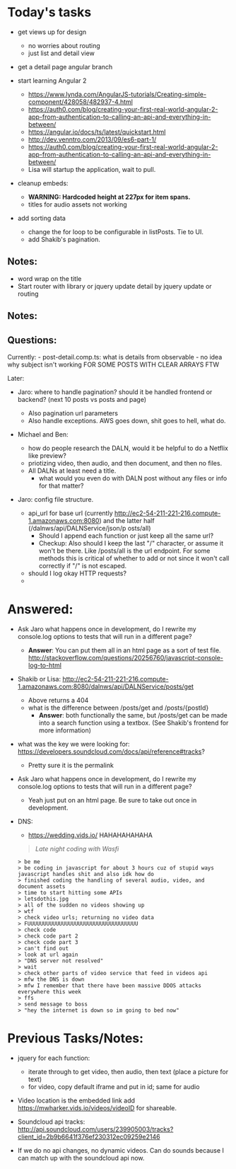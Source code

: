 # Today's tasks
- get views up for design
    - no worries about routing
    - just list and detail view

- get a detail page angular branch
- start learning Angular 2
    - https://www.lynda.com/AngularJS-tutorials/Creating-simple-component/428058/482937-4.html
    - https://auth0.com/blog/creating-your-first-real-world-angular-2-app-from-authentication-to-calling-an-api-and-everything-in-between/
    - https://angular.io/docs/ts/latest/quickstart.html
    - http://dev.venntro.com/2013/09/es6-part-1/
    - https://auth0.com/blog/creating-your-first-real-world-angular-2-app-from-authentication-to-calling-an-api-and-everything-in-between/
    - Lisa will startup the application, wait to pull.
- cleanup embeds:
    - **WARNING: Hardcoded height at 227px for item spans.**
    - titles for audio assets not working
- add sorting data
    - change the for loop to be configurable in listPosts. Tie to UI.
    - add Shakib's pagination.

## Notes:
- word wrap on the title
- Start router with library or jquery update detail by jquery update or routing

## Notes:





## Questions:

Currently:
    - post-detail.comp.ts: what is details from observable
    - no idea why subject isn't working FOR SOME POSTS WITH CLEAR ARRAYS FTW


Later:     

- Jaro: where to handle pagination? should it be handled frontend or backend? (next 10 posts vs posts and page)
    - Also pagination url parameters
    - Also handle exceptions. AWS goes down, shit goes to hell, what do.

- Michael and Ben:
    - how do people research the DALN, would it be helpful to do a Netflix like preview?
    - priotizing video, then audio, and then document, and then no files.
    - All DALNs at least need a title.
        - what would you even do with DALN post without any files or info for that matter?


- Jaro: config file structure.
    - api_url for base url (currently http://ec2-54-211-221-216.compute-1.amazonaws.com:8080) and the latter half (/dalnws/api/DALNService/json/p   osts/all)
        - Should I append each function or just keep all the same url?
        - Checkup: Also should I keep the last "/" character, or assume it won't be there. Like /posts/all is the url endpoint. For some methods this is critical of whether to add or not since it won't call correctly if "/" is not escaped.
    - should I log okay HTTP requests?
    -

# Answered:
- Ask Jaro what happens once in development, do I rewrite my console.log options to tests that will run in a different page?
    - **Answer**: You can put them all in an html page as a sort of test file. http://stackoverflow.com/questions/20256760/javascript-console-log-to-html


- Shakib or Lisa: http://ec2-54-211-221-216.compute-1.amazonaws.com:8080/dalnws/api/DALNService/posts/get
    - Above returns a 404
    - what is the difference between /posts/get and /posts/{postId}
        - **Answer**: both functionally the same, but /posts/get can be made into a search function using a textbox. (See Shakib's frontend for more information)

- what was the key we were looking for: https://developers.soundcloud.com/docs/api/reference#tracks?
    - Pretty sure it is the permalink
- Ask Jaro what happens once in development, do I rewrite my console.log options to tests that will run in a different page?
    - Yeah just put on an html page. Be sure to take out once in development.

- DNS:
    - https://wedding.vids.io/ HAHAHAHAHAHA
    > *Late night coding with Wasfi*

    ```
    > be me
    > be coding in javascript for about 3 hours cuz of stupid ways javascript handles shit and also idk how do
    > finished coding the handling of several audio, video, and document assets
    > time to start hitting some APIs
    > letsdothis.jpg
    > all of the sudden no videos showing up
    > wtf
    > check video urls; returning no video data
    > FUUUUUUUUUUUUUUUUUUUUUUUUUUUUUUUUUUU
    > check code
    > check code part 2
    > check code part 3
    > can't find out
    > look at url again
    > "DNS server not resolved"
    > wait
    > check other parts of video service that feed in videos api
    > mfw the DNS is down
    > mfw I remember that there have been massive DDOS attacks everywhere this week
    > ffs
    > send message to boss
    > "hey the internet is down so im going to bed now"
    ```
# Previous Tasks/Notes:

-  jquery for each function:
    -  iterate through to get video, then audio, then text (place a picture for text)
    - for video, copy default iframe and put in id; same for audio

- Video location is the embedded link add https://mwharker.vids.io/videos/videoID for shareable.
- Soundcloud api tracks: http://api.soundcloud.com/users/239905003/tracks?client_id=2b9b6641f376ef230312ec09259e2146

- If we do no api changes, no dynamic videos. Can do sounds because I can match up with the soundcloud api now.
